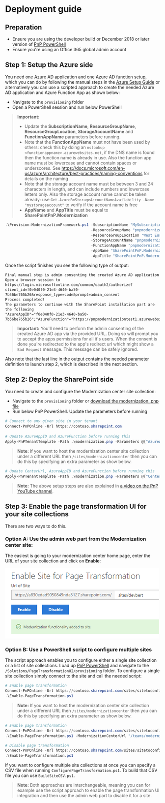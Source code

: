 # Deployment guide

## Preparation

- Ensure you are using the developer build or December 2018 or later version of [PnP PowerShell](https://docs.microsoft.com/en-us/powershell/sharepoint/sharepoint-pnp/sharepoint-pnp-cmdlets?view=sharepoint-ps)
- Ensure you're using an Office 365 global admin account

## Step 1: Setup the Azure side

You need one Azure AD application and one Azure AD function setup, which you can do by following the manual steps in the [Azure Setup Guide](/Solutions/PageTransformationUI/docs/manual%20setup/modernization-ui-manual-azure.md) or alternatively you can use a scripted approach to create the needed Azure AD application and Azure Function App as shown below:

- Navigate to the `provisioning` folder
- Open a PowerShell session and run below PowerShell

>**Important:**
> - Update the **SubscriptionName**, **ResourceGroupName**, **ResourceGroupLocation**, **StorageAccountName** and **FunctionAppName** parameters before running.
> - Note that the **FunctionAppName** must not have been used by others: check this by doing an `nslookup <functionappname>.azurewebsites.net`, if the DNS name is found then the function name is already in use. Also the function app name must be lowercase and cannot contain spaces or underscores. See https://docs.microsoft.com/en-us/azure/architecture/best-practices/naming-conventions for details on the naming
> - Note that the storage account name must be between 3 and 24 characters in length, and can include numbers and lowercase letters only. Also the storage account name cannot be taken already: use `Get-AzureRmStorageAccountNameAvailability -Name "mystorageaccount"` to verify if the account name is free
> - **AppName** and **AppTitle** must be equal to **SharePointPnP.Modernization**

```PowerShell
.\Provision-ModernizationFramework.ps1 -SubscriptionName "MySubscription" `
                                       -ResourceGroupName "pnpmodernizationtest1" `
                                       -ResourceGroupLocation "West Europe" `
                                       -StorageAccountName "pnpmodernizationtest1" `
                                       -FunctionAppName "pnpmodernizationtest1" `
                                       -AppName "SharePointPnP.Modernization" `
                                       -AppTitle "SharePointPnP.Modernization"
```

Once the script finishes you see the following type of output:

```Text
Final manual step is admin consenting the created Azure AD application
Open a browser session to https://login.microsoftonline.com/common/oauth2/authorize?client_id=f0e040f0-21e3-4640-ba50-7b56be765b26&response_type=code&prompt=admin_consent
Process completed!
The parameters to continue with the SharePoint installation part are the following
"AzureAppID"="f0e040f0-21e3-4640-ba50-7b56be765b26";"AzureFunction"="https://pnpmodernizationtest1.azurewebsites.net"
```

>**Important:**
>You'll need to perform the admin consenting of the created Azure AD app via the provided URL. Doing so will prompt you to accept the apps permissions for all it's users. When the consent is done you're redirected to the app's redirect url which might show a `Bad Request` message. This message can be safely ignored.

Also note that the last line in the output contains the needed parameter definition to launch step 2, which is described in the next section.

## Step 2: Deploy the SharePoint side

You need to create and configure the Modernization center site collection:

- Navigate to the `provisioning` folder or [download the modernization .pnp file](https://github.com/SharePoint/sp-dev-modernization/blob/master/Solutions/PageTransformationUI/provisioning/modernization.pnp?raw=true)
- Run below PnP PowerShell. Update the parameters before running
  
```PowerShell
# Connect to any given site in your tenant
Connect-PnPOnline -Url https://contoso.sharepoint.com

# Update AzureAppID and AzureFunction before running this
Apply-PnPTenantTemplate -Path .\modernization.pnp -Parameters @{"AzureAppID"="79ad0500-1230-4f7a-a5bb-5e83ce9174f4";"AzureFunction"="https://contosomodernization.azurewebsites.net"}
```

>**Note:**
>If you want to host the modernization center site collection under a different URL then `/sites/modernizationcenter` then you can do this by specifying an extra parameter as show below.

```PowerShell
# Update CenterUrl, AzureAppID and AzureFunction before running this
Apply-PnPTenantTemplate -Path .\modernization.pnp -Parameters @{"CenterUrl"="/teams/modernizationcenter";"AzureAppID"="79ad0500-1230-4f7a-a5bb-5e83ce9174f4";"AzureFunction"="https://contosomodernization.azurewebsites.net"}
```

>**Note:**
>The above setup steps are also explained in [a video on the PnP YouTube channel](https://www.youtube.com/watch?v=DK8YMRRyPgw).

## Step 3: Enable the page transformation UI for your site collections

There are two ways to do this.

### Option A: Use the admin web part from the Modernization center site:

The easiest is going to your modernization center home page, enter the URL of your site collection and click on **Enable**:

![page transformator setup web part](/Solutions/PageTransformationUI/docs/images/enablepagetransformationwebpart.png)

### Option B: Use a PowerShell script to configure multiple sites

The script approach enables you to configure either a single site collection or a list of site collections. Load up [PnP PowerShell](http://aka.ms/sppnp-powershell) and navigate to the `/Solutions/PageTransformationUI/provisioning` folder. To configure a single site collection simply connect to the site and call the needed script:

```PowerShell
# Enable page transformation
Connect-PnPOnline -Url https://contoso.sharepoint.com/sites/sitetoconfigure
.\Enable-PageTransformation.ps1
```

>**Note:**
>If you want to host the modernization center site collection under a different URL then `/sites/modernizationcenter` then you can do this by specifying an extra parameter as show below.

```PowerShell
# Enable page transformation
Connect-PnPOnline -Url https://contoso.sharepoint.com/sites/sitetoconfigure
.\Enable-PageTransformation.ps1 -ModernizationCenterUrl "/teams/modernization"
```

```PowerShell
# Disable page transformation
Connect-PnPOnline -Url https://contoso.sharepoint.com/sites/sitetoconfigure
.\Enable-PageTransformation.ps1
```

If you want to configure multiple site collections at once you can specify a CSV file when running `ConfigurePageTransformation.ps1`. To build that CSV file you can use `BuildSiteCSV.ps1`.

>**Note:**
>Both approaches are interchangeable, meaning you can for example use the script approach to enable the page transformation UI integration and then use the admin web part to disable it for a site.